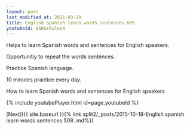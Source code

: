```yaml
---
layout: post
last_modified_at: 2021-03-29
title: English Spanish learn words sentences 685 
youtubeId: 66RGr6ulnz4
---
```

 
 
Helps to learn Spanish words and sentences for English speakers.

Opportunitiy to repeat the words sentences. 

Practice Spanish language. 
 
10 minutes practice every day. 
 
How to learn Spanish words and sentences for English speakers 
 
{% include youtubePlayer.html id=page.youtubeId %}
 
 
[Next]({{ site.baseurl }}{% link  split2/_posts/2015-10-18-English spanish learn words sentences 508 .md%})
 
